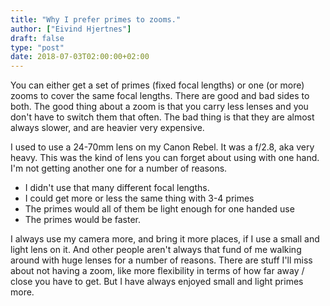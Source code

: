 ```yaml
---
title: "Why I prefer primes to zooms."
author: ["Eivind Hjertnes"]
draft: false
type: "post"
date: 2018-07-03T02:00:00+02:00
---
```


You can either get a set of primes (fixed focal lengths) or one (or
more) zooms to cover the same focal lengths. There are good and bad
sides to both. The good thing about a zoom is that you carry less lenses
and you don't have to switch them that often. The bad thing is that they
are almost always slower, and are heavier very expensive.

I used to use a 24-70mm lens on my Canon Rebel. It was a f/2.8, aka very
heavy. This was the kind of lens you can forget about using with one
hand. I'm not getting another one for a number of reasons.

-   I didn't use that many different focal lengths.
-   I could get more or less the same thing with 3-4 primes
-   The primes would all of them be light enough for one handed use
-   The primes would be faster.

I always use my camera more, and bring it more places, if I use a small
and light lens on it. And other people aren't always that fund of me
walking around with huge lenses for a number of reasons. There are stuff
I'll miss about not having a zoom, like more flexibility in terms of how
far away / close you have to get. But I have always enjoyed small and
light primes more.
